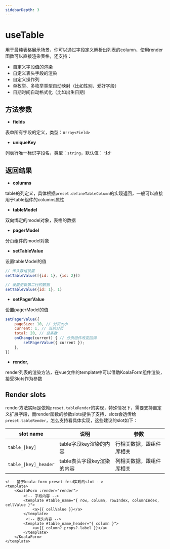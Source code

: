 ```yaml
---
sidebarDepth: 3
---
```

# useTable

用于最纯表格展示场景，你可以通过字段定义解析出列表的column，使用render函数可以直接渲染表格，还支持：
- 自定义字段值的渲染
- 自定义表头字段的渲染
- 自定义操作列
- 单枚举、多枚举类型自动映射（比如性别、爱好字段）
- 日期时间自动格式化（比如出生日期）

<ExampleDoc>
<UseTable>
</UseTable>
<template #code>

<<< @/examples/UseTable.vue

<<< @/examples/user.js

</template>
</ExampleDoc>


## 方法参数

- **fields**

表单所有字段的定义，类型：`Array<Field>`

- **uniqueKey**

列表行唯一标识字段名，类型：`string`，默认值：**`'id'`**

## 返回结果
- **columns**

table的列定义，具体根据`preset.defineTableColumn`的实现返回，一般可以直接用于table组件的columns属性
- **tableModel**

双向绑定的model对象，表格的数据

- **pagerModel**

分页组件的model对象

- **setTableValue**

设置tableModel的值
```js
// 传入数组设置
setTableValue([{id: 1}, {id: 2}])

// 设置更新第二行的数据
setTableValue({id: 1}, 1)
```

- **setPagerValue**

设置pagerModel的值

```js
setPagerValue({
    pageSize: 10, // 分页大小
    current: 1, // 当前分页
    total: 20, // 总条数
    onChange(current) { // 分页组件改变回调
        setPagerValue({ current });
    },
})
```

- **render**,

render列表的渲染方法，在vue文件的template中可以借助KoalaForm组件渲染，接受Slots作为参数

## Render slots
render方法实际是依赖`preset.tableRender`的实现，特殊情况下，需要支持自定义扩展字段，而render函数的参数slots提供了支持，slots会透传给`preset.tableRender`，怎么支持看具体实现，这些建议的slot如下：

| slot name    | 说明                    | 参数               |
| ------------ | ----------------------- | ----------------- |
| `table_[key]`  | table字段key渲染的内容 | 行相关数据，跟组件库相关 |
| `table_[key]_header`  | table表头字段key渲染的内容 | 列相关数据，跟组件库相关 |

```vue
<!-- 基于koala-form-preset-fesd实现的slot -->
<template>
    <KoalaForm :render="render">
        <!-- 字段内容 -->
        <template #table_name="{ row, column, rowIndex, columnIndex, cellValue }">
            <a>{{ cellValue }}</a>
        </template>
         <!-- 表头内容 -->
        <template #table_name_header="{ column }">
            <a>{{ column?.props?.label }}</a>
        </template>
    </KoalaForm>
</template>

```